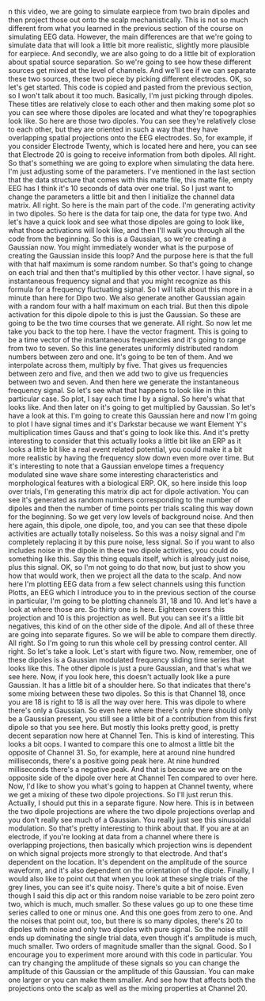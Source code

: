  n this video, we are going to simulate earpiece from two brain dipoles and then project those out onto the scalp mechanistically. This is not so much different from what you learned in the previous section of the course on simulating EEG data. However, the main differences are that we're going to simulate data that will look a little bit more realistic, slightly more plausible for earpiece. And secondly, we are also going to do a little bit of exploration about spatial source separation. So we're going to see how these different sources get mixed at the level of channels. And we'll see if we can separate these two sources, these two piece by picking different electrodes. OK, so let's get started. This code is copied and pasted from the previous section, so I won't talk about it too much. Basically, I'm just picking through dipoles. These titles are relatively close to each other and then making some plot so you can see where those dipoles are located and what they're topographies look like. So here are those two dipoles. You can see they're relatively close to each other, but they are oriented in such a way that they have overlapping spatial projections onto the EEG electrodes. So, for example, if you consider Electrode Twenty, which is located here and here, you can see that Electrode 20 is going to receive information from both dipoles. All right. So that's something we are going to explore when simulating the data here. I'm just adjusting some of the parameters. I've mentioned in the last section that the data structure that comes with this matte file, this matte file, empty EEG has I think it's 10 seconds of data over one trial. So I just want to change the parameters a little bit and then I initialize the channel data matrix. All right. So here is the main part of the code. I'm generating activity in two dipoles. So here is the data for taip one, the data for type two. And let's have a quick look and see what those dipoles are going to look like, what those activations will look like, and then I'll walk you through all the code from the beginning. So this is a Gaussian, so we're creating a Gaussian now. You might immediately wonder what is the purpose of creating the Gaussian inside this loop? And the purpose here is that the full with that half maximum is some random number. So that's going to change on each trial and then that's multiplied by this other vector. I have signal, so instantaneous frequency signal and that you might recognize as this formula for a frequency fluctuating signal. So I will talk about this more in a minute than here for Dipo two. We also generate another Gaussian again with a random four with a half maximum on each trial. But then this dipole activation for this dipole dipole to this is just the Gaussian. So these are going to be the two time courses that we generate. All right. So now let me take you back to the top here. I have the vector fragment. This is going to be a time vector of the instantaneous frequencies and it's going to range from two to seven. So this line generates uniformly distributed random numbers between zero and one. It's going to be ten of them. And we interpolate across them, multiply by five. That gives us frequencies between zero and five, and then we add two to give us frequencies between two and seven. And then here we generate the instantaneous frequency signal. So let's see what that happens to look like in this particular case. So plot, I say each time I by a signal. So here's what that looks like. And then later on it's going to get multiplied by Gaussian. So let's have a look at this. I'm going to create this Gaussian here and now I'm going to plot I have signal times and it's Darkstar because we want Element Y's multiplication times Gauss and that's going to look like this. And it's pretty interesting to consider that this actually looks a little bit like an ERP as it looks a little bit like a real event related potential, you could make it a bit more realistic by having the frequency slow down even more over time. But it's interesting to note that a Gaussian envelope times a frequency modulated sine wave share some interesting characteristics and morphological features with a biological ERP. OK, so here inside this loop over trials, I'm generating this matrix dip act for dipole activation. You can see it's generated as random numbers corresponding to the number of dipoles and then the number of time points per trials scaling this way down for the beginning. So we get very low levels of background noise. And then here again, this dipole, one dipole, too, and you can see that these dipole activities are actually totally noiseless. So this was a noisy signal and I'm completely replacing it by this pure noise, less signal. So if you want to also includes noise in the dipole in these two dipole activities, you could do something like this. Say this thing equals itself, which is already just noise, plus this signal. OK, so I'm not going to do that now, but just to show you how that would work, then we project all the data to the scalp. And now here I'm plotting EEG data from a few select channels using this function Plotts, an EEG which I introduce you to in the previous section of the course in particular, I'm going to be plotting channels 31, 18 and 10. And let's have a look at where those are. So thirty one is here. Eighteen covers this projection and 10 is this projection as well. But you can see it's a little bit negatives, this kind of on the other side of the dipole. And all of these three are going into separate figures. So we will be able to compare them directly. All right. So I'm going to run this whole cell by pressing control center. All right. So let's take a look. Let's start with figure two. Now, remember, one of these dipoles is a Gaussian modulated frequency sliding time series that looks like this. The other dipole is just a pure Gaussian, and that's what we see here. Now, if you look here, this doesn't actually look like a pure Gaussian. It has a little bit of a shoulder here. So that indicates that there's some mixing between these two dipoles. So this is that Channel 18, once you are 18 is right to 18 is all the way over here. This was dipole to where there's only a Gaussian. So even here where there's only there should only be a Gaussian present, you still see a little bit of a contribution from this first dipole so that you see here. But mostly this looks pretty good, is pretty decent separation now here at Channel Ten. This is kind of interesting. This looks a bit oops. I wanted to compare this one to almost a little bit the opposite of Channel 31. So, for example, here at around nine hundred milliseconds, there's a positive going peak here. At nine hundred milliseconds there's a negative peak. And that is because we are on the opposite side of the dipole over here at Channel Ten compared to over here. Now, I'd like to show you what's going to happen at Channel twenty, where we get a mixing of these two dipole projections. So I'll just rerun this. Actually, I should put this in a separate figure. Now here. This is in between the two dipole projections are where the two dipole projections overlap and you don't really see much of a Gaussian. You really just see this sinusoidal modulation. So that's pretty interesting to think about that. If you are at an electrode, if you're looking at data from a channel where there is overlapping projections, then basically which projection wins is dependent on which signal projects more strongly to that electrode. And that's dependent on the location. It's dependent on the amplitude of the source waveform, and it's also dependent on the orientation of the dipole. Finally, I would also like to point out that when you look at these single trials of the grey lines, you can see it's quite noisy. There's quite a bit of noise. Even though I said this dip act or this random noise variable to be zero point zero two, which is much, much smaller. So these values go up to one these time series called to one or minus one. And this one goes from zero to one. And the noises that point out, too, but there is so many dipoles, there's 20 to dipoles with noise and only two dipoles with pure signal. So the noise still ends up dominating the single trial data, even though it's amplitude is much, much smaller. Two orders of magnitude smaller than the signal. Good. So I encourage you to experiment more around with this code in particular. You can try changing the amplitude of these signals so you can change the amplitude of this Gaussian or the amplitude of this Gaussian. You can make one larger or you can make them smaller. And see how that affects both the projections onto the scalp as well as the mixing properties at Channel 20.